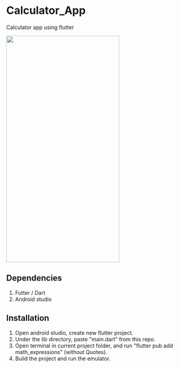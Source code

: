 # Calculator_App
Calculator app using flutter

<img src="https://user-images.githubusercontent.com/89830533/170887796-359211a1-9aa8-4f53-9c5f-9f33519f79c6.png" width = 300px height = 600px>



## Dependencies 
  
 1. Futter / Dart
 2. Android studio

## Installation

 1. Open android studio, create new flutter project.
 2. Under the lib directory, paste "main.dart" from this repo.
 3. Open terminal in current project folder, and run "flutter pub add math_expressions" (without Quotes).
 4. Build the project and run the emulator.
